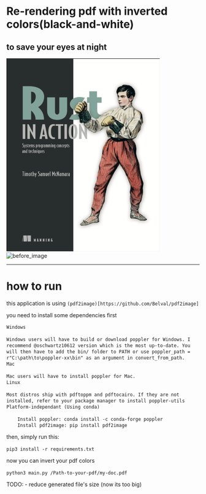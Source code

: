 # Re-rendering pdf with inverted colors(black-and-white)
## to save your eyes at night 

<img src="images/Screen Shot 2022-03-05 at 2.18.38 PM.png" alt="before_image" width="400"/>
<img src="Screen Shot 2022-03-05 at 2.19.19 PM.png" alt="before_image" width="400"/>

---
# how to run

this application is using `(pdf2image)[https://github.com/Belval/pdf2image]`

you need to install some dependencies first

```
Windows

Windows users will have to build or download poppler for Windows. I recommend @oschwartz10612 version which is the most up-to-date. You will then have to add the bin/ folder to PATH or use poppler_path = r"C:\path\to\poppler-xx\bin" as an argument in convert_from_path.
Mac

Mac users will have to install poppler for Mac.
Linux

Most distros ship with pdftoppm and pdftocairo. If they are not installed, refer to your package manager to install poppler-utils
Platform-independant (Using conda)

    Install poppler: conda install -c conda-forge poppler
    Install pdf2image: pip install pdf2image
```

then, simply run this:

`pip3 install -r requirements.txt`

now you can invert your pdf colors

`python3 main.py /Path-to-your-pdf/my-doc.pdf`

TODO:
    - reduce generated file's size (now its too big)